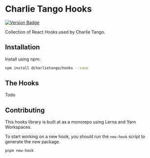 # Charlie Tango Hooks

[![Version Badge][npm-version-svg]][package-url]

Collection of React Hooks used by Charlie Tango.

## Installation

Install using npm:

```sh
npm install @charlietango/hooks --save
```

## The Hooks

Todo

## Contributing

This hooks library is built at as a monorepo using Lerna and Yarn Workspaces.

To start working on a new hook, you should run the `new-hook` script to generate the new package.

```
pnpm new-hook
```

[package-url]: https://npmjs.org/package/@charlietango/hooks
[npm-version-svg]: https://img.shields.io/npm/v/@charlietango/hooks.svg
